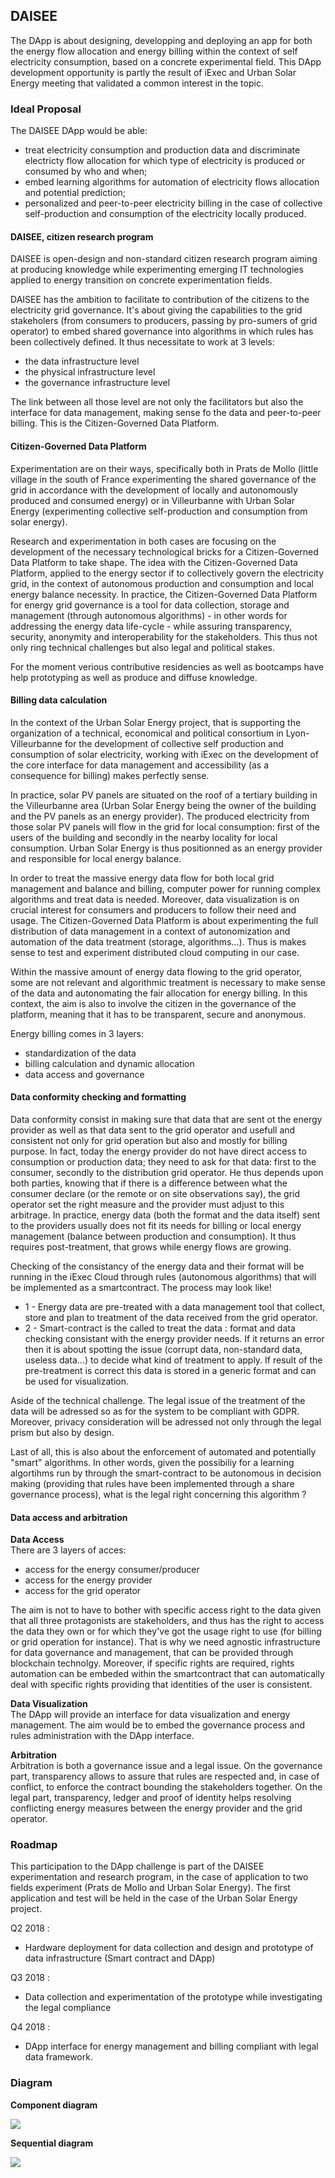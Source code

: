 ## DAISEE
The DApp is about designing, developping and deploying an app for both the energy flow allocation and energy billing within the context of self electricity consumption, based on a concrete experimental field.
This DApp development opportunity is partly the result of iExec and Urban Solar Energy meeting that validated a common interest in the topic.

### Ideal Proposal
The DAISEE DApp would be able:
* treat electricity consumption and production data and discriminate electricty flow allocation for which type of electricity is produced or consumed by who and when;
* embed learning algorithms for automation of electricity flows allocation and potential prediction;
* personalized and peer-to-peer electricity billing in the case of collective self-production and consumption of the electricity locally produced.

#### DAISEE, citizen research program
DAISEE is open-design and non-standard citizen research program aiming at producing knowledge while experimenting emerging IT technologies applied to energy transition on concrete experimentation fields.

DAISEE has the ambition to facilitate to contribution of the citizens to the electricity grid governance. It's about giving the capabilities to the grid stakeholers (from consumers to producers, passing by pro-sumers of grid operator) to embed shared governance into algorithms in which rules has been collectively defined. It thus necessitate to work at 3 levels:
* the data infrastructure level
* the physical infrastructure level
* the governance infrastructure level

The link between all those level are not only the facilitators but also the interface for data management, making sense fo the data and peer-to-peer billing. This is the Citizen-Governed Data Platform.

#### Citizen-Governed Data Platform
Experimentation are on their ways, specifically both in Prats de Mollo (little village in the south of France experimenting the shared governance of the grid in accordance with the development of locally and autonomously produced and consumed energy) or in Villeurbanne with Urban Solar Energy (experimenting collective self-production and consumption from solar energy).

Research and experimentation in both cases are focusing on the development of the necessary technological bricks for a Citizen-Governed Data Platform to take shape. The idea with the Citizen-Governed Data Platform, applied to the energy sector if to collectively govern the electricity grid, in the context of autonomous production and consumption and local energy balance necessity.
In practice, the Citizen-Governed Data Platform for energy grid governance is a tool for data collection, storage and management (through autonomous algorithms) - in other words for addressing the energy data life-cycle - while assuring transparency, security, anonymity and interoperability for the stakeholders. This thus not only ring technical challenges but also legal and political stakes.

For the moment verious contributive residencies as well as bootcamps have help prototyping as well as produce and diffuse knowledge.

#### Billing data calculation
In the context of the Urban Solar Energy project, that is supporting the organization of a technical, economical and political consortium in Lyon-Villeurbanne for the development of collective self production and consumption of solar electricity, working with iExec on the development of the core interface for data management and accessibility (as a consequence for billing) makes perfectly sense.

In practice, solar PV panels are situated on the roof of a tertiary building in the Villeurbanne area (Urban Solar Energy being the owner of the building and the PV panels as an energy provider). The produced electricity from those solar PV panels will flow in the grid for local consumption: first of the users of the building and secondly in the nearby locality for local consumption. Urban Solar Energy is thus positionned as an energy provider and responsible for local energy balance.

In order to treat the massive energy data flow for both local grid management and balance and billing, computer power for running complex algorithms and treat data is needed. Moreover, data visualization is on crucial interest for consumers and producers to follow their need and usage. The Citizen-Governed Data Platform is about experimenting the full distribution of data management in a context of autonomization and automation of the data treatment (storage, algorithms...). Thus is makes sense to test and experiment distributed cloud computing in our case.

Within the massive amount of energy data flowing to the grid operator, some are not relevant and algorithmic treatment is necessary to make sense of the data and autonomating the fair allocation for energy billing. In this context, the aim is also to involve the citizen in the governance of the platform, meaning that it has to be transparent, secure and anonymous.

Energy billing comes in 3 layers:
* standardization of the data
* billing calculation and dynamic allocation
* data access and governance

#### Data conformity checking and formatting
Data conformity consist in making sure that data that are sent ot the energy provider as well as that data sent to the grid operator and usefull and consistent not only for grid operation but also and mostly for billing purpose.
In fact, today the energy provider do not have direct access to consumption or production data; they need to ask for that data: first to the consumer, secondly to the distribution grid operator. He thus depends upon both parties, knowing that if there is a difference between what the consumer declare (or the remote or on site observations say), the grid operator set the right measure and the provider must adjust to this arbitrage.
In practice, energy data (both the format and the data itself) sent to the providers usually does not fit its needs for billing or local energy management (balance between production and consumption). It thus requires post-treatment, that grows while energy flows are growing.

Checking of the consistancy of the energy data and their format will be running in the iExec Cloud through rules (autonomous algorithms) that will be implemented as a smartcontract.
The process may look like!
* 1 - Energy data are pre-treated with a data management tool that collect, store and plan to treatment of the data received from the grid operator.
* 2 - Smart-contract is the called to treat the data : format and data checking consistant with the energy provider needs. If it returns an error then it is about spotting the issue (corrupt data, non-standard data, useless data...) to decide what kind of treatment to apply. If result of the pre-treatment is correct this data is stored in a generic format and can be used for visualization.

Aside of the technical challenge. The legal issue of the treatment of the data will be adressed so as for the system to be compliant with GDPR. Moreover, privacy consideration will be adressed not only through the legal prism but also by design.

Last of all, this is also about the enforcement of automated and potentially "smart" algorithms. In other words, given the possibiliy for a learning algortihms run by through the smart-contract to be autonomous in decision making (providing that rules have been implemented through a share governance process), what is the legal right concerning this algorithm ?

#### Data access and arbitration
**Data Access**  
There are 3 layers of acces:
* access for the energy consumer/producer
* access for the energy provider
* access for the grid operator

The aim is not to have to bother with specific access right to the data given that all three protagonists are stakeholders, and thus has the right to access the data they own or for which they've got the usage right to use (for billing or grid operation for instance). That is why we need agnostic infrastructure for data governance and management, that can be provided through blockchain technolgy.
Moreover, if specific rights are required, rights automation can be embeded within the smartcontract that can automatically deal with specific rights providing that identities of the user is consistent.

**Data Visualization**  
The DApp will provide an interface for data visualization and energy management.
The aim would be to embed the governance process and rules administration with the DApp interface.

**Arbitration**  
Arbitration is both a governance issue and a legal issue.
On the governance part, transparency allows to assure that rules are respected and, in case of conflict, to enforce the contract bounding the stakeholders together.
On the legal part, transparency, ledger and proof of identity helps resolving conflicting energy measures between the energy provider and the grid operator.

### Roadmap
This participation to the DApp challenge is part of the DAISEE experimentation and research program, in the case of application to two fields experiment (Prats de Mollo and Urban Solar Energy).
The first application and test will be held in the case of the Urban Solar Energy project.

Q2 2018 :
* Hardware deployment for data collection and design and prototype of data infrastructure (Smart contract and DApp)

Q3 2018 :
* Data collection and experimentation of the prototype while investigating the legal compliance

Q4 2018 :
* DApp interface for energy management and billing compliant with legal data framework.

### Diagram
**Component diagram**

![](https://github.com/DAISEE/iexec-dapp-samples/blob/init/diagrams/component_diagram.png?raw=true)

**Sequential diagram**

![](https://github.com/DAISEE/iexec-dapp-samples/blob/init/diagrams/sequential_diagram.png?raw=true)
